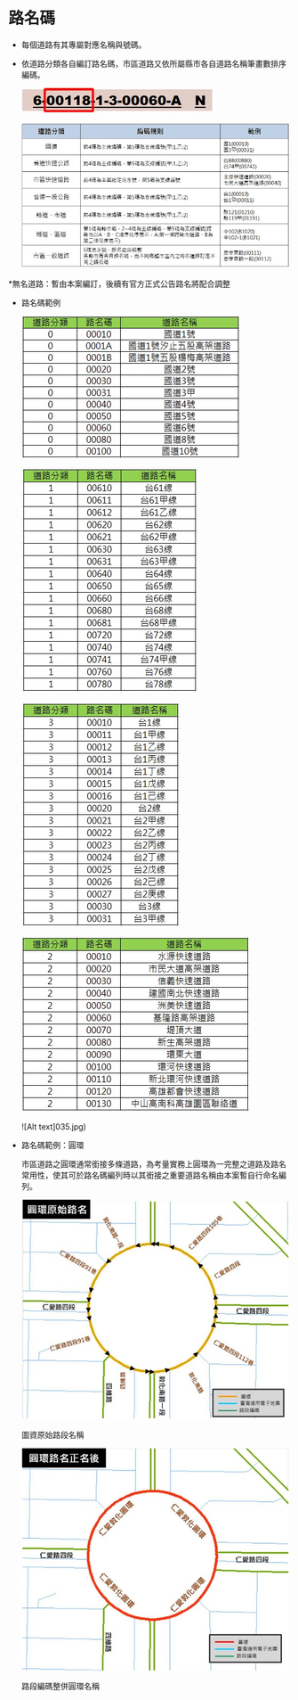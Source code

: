 # 路名碼

* 每個道路有其專屬對應名稱與號碼。
* 依道路分類各自編訂路名碼，市區道路又依所屬縣市各自道路名稱筆畫數排序編碼。

  ![Alt text](005.jpg)

  ![Alt text](037.jpg)

\*無名道路：暫由本案編訂，後續有官方正式公告路名將配合調整

* 路名碼範例

  ![Alt text](031.jpg)

  ![Alt text](032.jpg)

  ![Alt text](033.jpg)

  ![Alt text](034.jpg)

  ![Alt text]035.jpg)

* 路名碼範例：圓環

  市區道路之圓環通常銜接多條道路，為考量實務上圓環為一完整之道路及路名常用性，使其可於路名碼編列時以其銜接之重要道路名稱由本案暫自行命名編列。

  ![Alt text](006.jpg)

   圖資原始路段名稱
  
  ![Alt text](007.jpg)

   路段編碼整併圓環名稱

  

